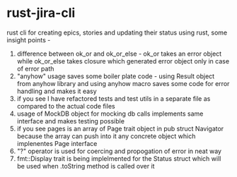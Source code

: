 # rust-jira-cli
rust cli for creating epics, stories and updating their status using rust, some insight points -

1. difference between ok_or and ok_or_else - ok_or takes an error object while ok_or_else takes closure which generated error object only in case of error path
2. "anyhow" usage saves some boiler plate code - using Result object from anyhow library and using anyhow macro saves some code for error handling and makes it easy
3. if you see I have refactored tests and test utils in a separate file as compared to the actual code files
4. usage of MockDB object for mocking db calls implements same interface and makes testing possible
5. if you see pages is an array of Page trait object in pub struct Navigator because the array can push into it any concrete object which implenentes Page interface
6. "?" operator is used for coercing and propogation of error in neat way
7. fmt::Display trait is being implelmented for the Status struct which will be used when .toString method is called over it

